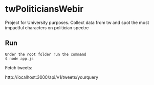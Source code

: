 # twPoliticiansWebir
Project for University purposes. Collect data from tw and spot the most impactful characters on politician spectre

## Run

	Under the root folder run the command
	$ node app.js


Fetch tweets:

http://localhost:3000/api/v1/tweets/yourquery
